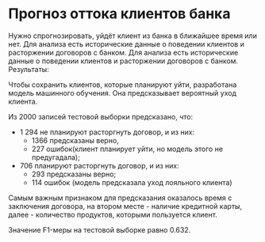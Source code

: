 # Прогноз оттока клиентов банка
Нужно спрогнозировать, уйдёт клиент из банка в ближайшее время или нет. Для анализа есть исторические данные о поведении клиентов и расторжении договоров с банком.
Для анализа есть исторические данные о поведении клиентов и расторжении договоров с банком.
Результаты:

  Чтобы сохранить клиентов, которые планируют уйти, разработана модель машинного обучения. Она предсказывает вероятный уход клиента.

Из 2000 записей тестовой выборки предсказано, что:

  - 1 294 не планируют расторгнуть договор, и из них:
    - 1366 предсказаны верно,
    - 227 ошибок(клиент планирует уйти, но модель этого не предугадала);
  - 706 планируют расторгнуть договор, и из них:
    - 293 предсказаны верно;
    - 114 ошибок (модель предсказала уход лояльного клиента)

  Самым важным признаком для предсказания оказалось время с заключения договора, на втором месте - наличие кредитной карты, далее - количество продуктов, которыми пользуется клиент.

  Значение F1-меры на тестовой выборке равно 0.632.
